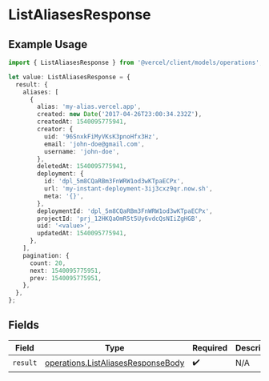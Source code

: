 # ListAliasesResponse

## Example Usage

```typescript
import { ListAliasesResponse } from '@vercel/client/models/operations';

let value: ListAliasesResponse = {
  result: {
    aliases: [
      {
        alias: 'my-alias.vercel.app',
        created: new Date('2017-04-26T23:00:34.232Z'),
        createdAt: 1540095775941,
        creator: {
          uid: '96SnxkFiMyVKsK3pnoHfx3Hz',
          email: 'john-doe@gmail.com',
          username: 'john-doe',
        },
        deletedAt: 1540095775941,
        deployment: {
          id: 'dpl_5m8CQaRBm3FnWRW1od3wKTpaECPx',
          url: 'my-instant-deployment-3ij3cxz9qr.now.sh',
          meta: '{}',
        },
        deploymentId: 'dpl_5m8CQaRBm3FnWRW1od3wKTpaECPx',
        projectId: 'prj_12HKQaOmR5t5Uy6vdcQsNIiZgHGB',
        uid: '<value>',
        updatedAt: 1540095775941,
      },
    ],
    pagination: {
      count: 20,
      next: 1540095775951,
      prev: 1540095775951,
    },
  },
};
```

## Fields

| Field    | Type                                                                                     | Required           | Description |
| -------- | ---------------------------------------------------------------------------------------- | ------------------ | ----------- |
| `result` | [operations.ListAliasesResponseBody](../../models/operations/listaliasesresponsebody.md) | :heavy_check_mark: | N/A         |

